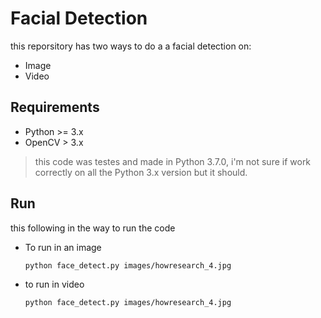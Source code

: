 # Facial Detection
this reporsitory has two ways to do a a facial detection on:
- Image
- Video

## Requirements
- Python >= 3.x
- OpenCV > 3.x

> this code was testes and made in Python 3.7.0, i'm not sure if work correctly on all the Python 3.x version but it should.

## Run
this following in the way to run the code

- To run in an image

    ```
    python face_detect.py images/howresearch_4.jpg
    ```
- to run in video
    ```
    python face_detect.py images/howresearch_4.jpg
    ```